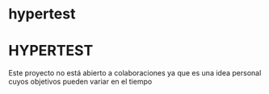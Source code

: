 # hypertest
HYPERTEST
========

Este proyecto no está abierto a colaboraciones ya que es una idea personal cuyos objetivos pueden variar en el tiempo
